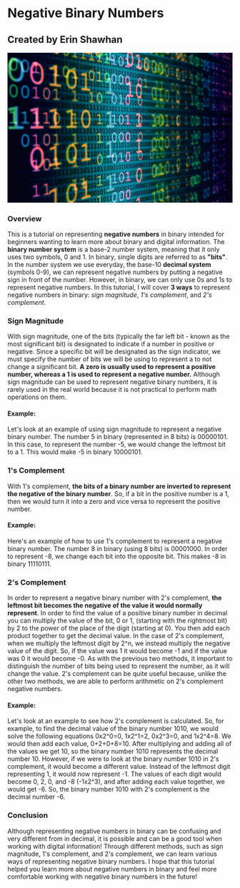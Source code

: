 # Negative Binary Numbers
## Created by Erin Shawhan
![Binary numbers](digitization-5194814_1280.jpg)
### Overview
This is a tutorial on representing **negative numbers** in binary intended for beginners wanting to learn more about binary and digital information. The **binary number system** is a base-2 number system, meaning that it only uses two symbols, 0 and 1. In binary, single digits are referred to as **"bits"**. In the number system we use everyday, the base-10 **decimal system** (symbols 0-9), we can represent negative numbers by putting a negative sign in front of the number. However, in binary, we can only use 0s and 1s to represent negative numbers. In this tutorial, I will cover **3 ways** to represent negative numbers in binary: *sign magnitude*, *1's complement*, and *2's complement*.

### Sign Magnitude
With sign magnitude, one of the bits (typically the far left bit - known as the most significant bit) is designated to indicate if a number in positive or negative. Since a specific bit will be designated as the sign indicator, we must specify the number of bits we will be using to represent a to not change a significant bit. **A zero is usually used to represent a positive number, whereas a 1 is used to represent a negative number.** Although sign magnitude can be used to represent negative binary numbers, it is rarely used in the real world because it is not practical to perform math operations on them.

#### Example:
Let's look at an example of using sign magnitude to represent a negative binary number. The number 5 in binary (represented in 8 bits) is 00000101. In this case, to represent the number -5, we would change the leftmost bit to a 1. This would make -5 in binary 10000101.

### 1's Complement
With 1's complement, **the bits of a binary number are inverted to represent the negative of the binary number**. So, if a bit in the positive number is a 1, then we would turn it into a zero and vice versa to represent the positive number.

#### Example:
Here's an example of how to use 1's complement to represent a negative binary number. The number 8 in binary (using 8 bits) is 00001000. In order to represent -8, we change each bit into the opposite bit. This makes -8 in binary 11110111.

### 2's Complement
In order to represent a negative binary number with 2's complement, **the leftmost bit becomes the negative of the value it would normally represent**. In order to find the value of a positive binary number in decimal you can multiply the value of the bit, 0 or 1, (starting with the rightmost bit) by 2 to the power of the place of the digit (starting at 0). You then add each product together to get the decimal value. In the case of 2's complement, when we multiply the leftmost digit by 2^n, we instead multiply the negative value of the digit. So, if the value was 1 it would become -1 and if the value was 0 it would become -0. As with the previous two methods, it important to distinguish the number of bits being used to represent the number, as it will change the value. 2's complement can be quite useful because, unlike the other two methods, we are able to perform arithmetic on 2's complement negative numbers.

#### Example:
Let's look at an example to see how 2's complement is calculated. So, for example, to find the decimal value of the binary number 1010, we would solve the following equations 0x2^0=0, 1x2^1=2, 0x2^3=0, and 1x2^4=8. We would then add each value, 0+2+0+8=10. After multiplying and adding all of the values we get 10, so the binary number 1010 represents the decimal number 10. However, if we were to look at the binary number 1010 in 2's complement, it would become a different value. Instead of the leftmost digit representing 1, it would now represent -1. The values of each digit would become 0, 2, 0, and -8 (-1x2^3), and after adding each value together, we would get -6. So, the binary number 1010 with 2's complement is the decimal number -6.

### Conclusion
Although representing negative numbers in binary can be confusing and very different from in decimal, it is possible and can be a good tool when working with digital information! Through different methods, such as sign magnitude, 1's complement, and 2's complement, we can learn various ways of representing negative binary numbers. I hope that this tutorial helped you learn more about negative numbers in binary and feel more comfortable working with negative binary numbers in the future!
